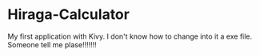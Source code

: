 # Hiraga-Calculator
My first application with Kivy.
I don't know how to change into it a exe file.
Someone tell me plase!!!!!!!
